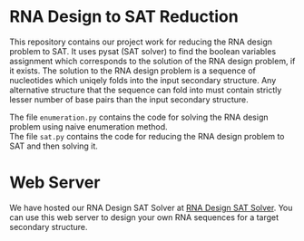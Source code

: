 # RNA Design to SAT Reduction
This repository contains our project work for reducing the RNA design problem to SAT. It uses pysat (SAT solver) to find the boolean variables assignment which corresponds to the solution of the RNA design problem, if it exists. The solution to the RNA design problem is a sequence of nucleotides which uniqely folds into the input secondary structure. Any alternative structure that the sequence can fold into must contain strictly lesser number of base pairs than the input secondary structure.

The file `enumeration.py` contains the code for solving the RNA design problem using naive enumeration method. \
The file `sat.py` contains the code for reducing the RNA design problem to SAT and then solving it.

# Web Server
We have hosted our RNA Design SAT Solver at [RNA Design SAT Solver](http://rnadesignsat.herokuapp.com/). You can use this web server to design your own RNA sequences for a target secondary structure.